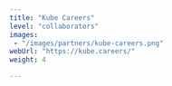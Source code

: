 ```yaml
---
title: "Kube Careers"
level: "collaborators"
images:
 - "/images/partners/kube-careers.png"
webUrl: "https://kube.careers/"
weight: 4

---
```


